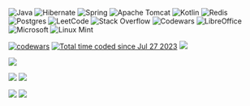  ![Java](https://img.shields.io/badge/java-%23ED8B00.svg?style=for-the-badge&logo=openjdk&logoColor=white)
  ![Hibernate](https://img.shields.io/badge/Hibernate-59666C?style=for-the-badge&logo=Hibernate&logoColor=white)
  ![Spring](https://img.shields.io/badge/spring-%236DB33F.svg?style=for-the-badge&logo=spring&logoColor=white)
  ![Apache Tomcat](https://img.shields.io/badge/apache%20tomcat-%23F8DC75.svg?style=for-the-badge&logo=apache-tomcat&logoColor=black)
  ![Kotlin](https://img.shields.io/badge/kotlin-%237F52FF.svg?style=for-the-badge&logo=kotlin&logoColor=white) 
  ![Redis](https://img.shields.io/badge/redis-%23DD0031.svg?style=for-the-badge&logo=redis&logoColor=white) <br>
  ![Postgres](https://img.shields.io/badge/postgres-%23316192.svg?style=for-the-badge&logo=postgresql&logoColor=white)
  ![LeetCode](https://img.shields.io/badge/LeetCode-000000?style=for-the-badge&logo=LeetCode&logoColor=#d16c06)
  ![Stack Overflow](https://img.shields.io/badge/-Stackoverflow-FE7A16?style=for-the-badge&logo=stack-overflow&logoColor=white)
  ![Codewars](https://img.shields.io/badge/Codewars-B1361E?style=for-the-badge&logo=codewars&logoColor=grey) 
  ![LibreOffice](https://img.shields.io/badge/LibreOffice-%2318A303?style=for-the-badge&logo=LibreOffice&logoColor=white) <br>
  ![Microsoft](https://img.shields.io/badge/Microsoft-0078D4?style=for-the-badge&logo=microsoft&logoColor=white)
  ![Linux Mint](https://img.shields.io/badge/Linux%20Mint-87CF3E?style=for-the-badge&logo=Linux%20Mint&logoColor=white)

  [![codewars](https://www.codewars.com/users/nic_kos/badges/small)](https://www.codewars.com/users/nic_kos) 
  <a href="https://wakatime.com/@567433f5-e2b1-444a-b9ed-57e3f66f0f93" ><img src="https://wakatime.com/badge/user/567433f5-e2b1-444a-b9ed-57e3f66f0f93.svg" alt="Total time coded since Jul 27 2023" /></a>
  ![](https://komarev.com/ghpvc/?username=Nicki-afk)





![](http://github-profile-summary-cards.vercel.app/api/cards/profile-details?username=Nicki-afk&theme=dracula)
 

![](http://github-profile-summary-cards.vercel.app/api/cards/repos-per-language?username=Nicki-afk&theme=dracula)
![](http://github-profile-summary-cards.vercel.app/api/cards/most-commit-language?username=Nicki-afk&theme=dracula)

![](http://github-profile-summary-cards.vercel.app/api/cards/stats?username=Nicki-afk&theme=dracula)
![](http://github-profile-summary-cards.vercel.app/api/cards/productive-time?username=Nicki-afk&theme=dracula&utcOffset=8)



